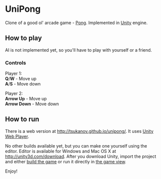 # UniPong

Clone of a good ol' arcade game - [Pong](http://en.wikipedia.org/wiki/Pong).
Implemented in [Unity](http://unity3d.com/) engine.

## How to play

AI is not implemented yet, so you'll have to play with yourself or a friend.

### Controls
Player 1:  
**Q**/**W** - Move up  
**A**/**S** - Move down

Player 2:  
**Arrow Up** - Move up  
**Arrow Down** - Move down

## How to run
There is a web version at http://tsukanov.github.io/unipong/. It uses [Unity Web Player](http://unity3d.com/webplayer/).

No other builds available yet, but you can make one yourself using the editor. Editor is available for Windows and Mac OS X at http://unity3d.com/download.
After you download Unity, import the project and either [build the game](http://unity3d.com/learn/tutorials/modules/beginner/editor/build-player-settings) or run it directly in [the game view](http://unity3d.com/learn/tutorials/modules/beginner/editor/the-game-view).

Enjoy!

